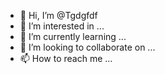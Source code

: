 - 👋 Hi, I’m @Tgdgfdf
- 👀 I’m interested in ...
- 🌱 I’m currently learning ...
- 💞️ I’m looking to collaborate on ...
- 📫 How to reach me ...

<!---
Tgdgfdf/Tgdgfdf is a ✨ special ✨ repository because its `README.md` (this file) appears on your GitHub profile.
You can click the Preview link to take a look at your changes.
--->
